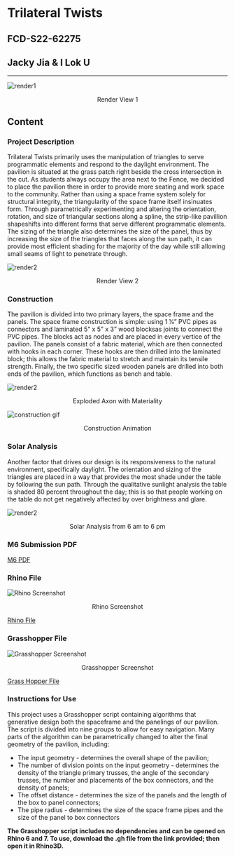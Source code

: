 # Trilateral Twists

## FCD-S22-62275

## Jacky Jia & I Lok U

--- 

![render1](https://drive.google.com/uc?export=view&id=1knaI2kIx4H2Vd8TrurribtoMPDRmvHje)

<p align="center">Render View 1</p>

## Content

### Project Description

Trilateral Twists primarily uses the manipulation of triangles to serve programmatic elements and respond to the daylight environment. The pavilion is situated at the grass patch right beside the cross intersection in the cut. As students always occupy the area next to the Fence, we decided to place the pavilion there in order to provide more seating and work space to the community. Rather than using a space frame system solely for structural integrity, the triangularity of the space frame itself insinuates form. Through parametrically experimenting and altering the orientation, rotation, and size of triangular sections along a spline, the strip-like pavillion shapeshifts into different forms that serve different programmatic elements. The sizing of the triangle also determines the size of the panel, thus by increasing the size of the triangles that faces along the sun path, it can provide most efficient shading for the majority of the day while still allowing small seams of light to penetrate through.

![render2](https://drive.google.com/uc?export=view&id=1kFsDeTYfJn0VZpydoYFsBpGWiL5-XRf8)

<p align="center">Render View 2</p>

### Construction 

The pavilion is divided into two primary layers, the space frame and the panels. The space frame construction is simple: using 1 1⁄4” PVC pipes as connectors and laminated 5” x 5” x 3” wood blocksas joints to connect the PVC pipes. The blocks act as nodes and are placed in every vertice of the pavilion. The panels consist of a fabric material, which are then connected with hooks in each corner. These hooks are then drilled into the laminated block; this allows the fabric material to stretch and maintain its tensile strength. Finally, the two specific sized wooden panels are drilled into both ends of the pavilion, which functions as bench and table.

![render2](https://drive.google.com/uc?export=view&id=1ilSy4F35Aa1CZKdqU0wHE_XzVeME6gTg)

<p align="center">Exploded Axon with Materiality</p>

![construction gif](https://drive.google.com/uc?export=view&id=1eDI7qIHFeAyZbrBhLmiE7AyciStQqUNv)

<p align="center">Construction Animation</p>

### Solar Analysis

Another factor that drives our design is its responsiveness to the natural environment, specifically daylight. The orientation and sizing of the triangles are placed in a way that provides the most shade under the table by following the sun path. Through the qualitative sunlight analysis the table is shaded 80 percent throughout the day; this is so that people working on the table do not get negatively affected by over brightness and glare.

![render2](https://drive.google.com/uc?export=view&id=17LwyXWO_RkMzTQByaPNMaYIFQOWgXnhw)

<p align="center">Solar Analysis from 6 am to 6 pm</p>

### M6 Submission PDF

[M6 PDF](https://drive.google.com/file/d/1t8oWB4yzaB-9wLoxtgXZpH2Z2CQ9pr63/view)

### Rhino File

![Rhino Screenshot](https://drive.google.com/uc?export=view&id=1N7dqVrzaBMISD_wPIGqQLB7oLZR-YiKT)

<p align="center">Rhino Screenshot</p>

[Rhino File](https://drive.google.com/file/d/1fTXAzxtsrYGAvHzemA9Rs3rHZGL4t_rh/view)

### Grasshopper File

![Grasshopper Screenshot](https://drive.google.com/uc?export=view&id=1sxETRtWPyMQp0rBM49j1Z0yafUlLn6F_)

<p align="center">Grasshopper Screenshot</p>

[Grass Hopper File](https://drive.google.com/file/d/1bgDv1DpN0tMLyD41FO7MJ0eLe6BxFBlu/view)

### Instructions for Use

This project uses a Grasshopper script containing algorithms that generative design both the spaceframe and the panelings of our pavilion. The script is divided into nine groups to allow for easy navigation. Many parts of the algorithm can be parametrically changed to alter the final geometry of the pavilion, including:

* The input geometry - determines the overall shape of the pavilion;
* The number of division points on the input geometry - determines the density of the triangle primary trusses, the angle of the secondary trusses, the number and placements of the box connectors, and the density of panels;
* The offset distance - determines the size of the panels and the length of the box to panel connectors;
* The pipe radius - determines the size of the space frame pipes and the size of the panel to box connectors 

**The Grasshopper script includes no dependencies and can be opened on Rhino 6 and 7. To use, download the .gh file from the link provided; then open it in Rhino3D.**
